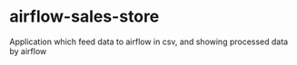# airflow-sales-store
Application which feed data to airflow in csv, and showing processed data by airflow
